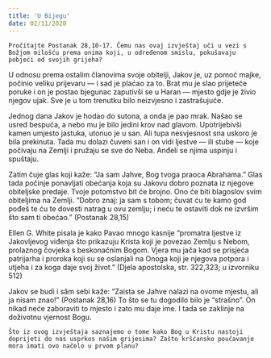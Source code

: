 ```yaml
---
title: 'U Bijegu'
date: 02/11/2020
---
```


`Pročitajte Postanak 28,10-17. Čemu nas ovaj izvještaj uči u vezi s Božjom milošću prema onima koji, u određenom smislu, pokušavaju pobjeći od svojih grijeha?`

U odnosu prema ostalim članovima svoje obitelji, Jakov je, uz pomoć majke, počinio veliku prijevaru — i sad je plaćao za to. Brat mu je slao prijeteće poruke i on je postao bjegunac zaputivši se u Haran — mjesto gdje je živio njegov ujak. Sve je u tom trenutku bilo neizvjesno i zastrašujuće.

Jednog dana Jakov je hodao do sutona, a onda je pao mrak. Našao se usred bespuća, a nebo mu je bilo jedini krov nad glavom. Upotrijebivši kamen umjesto jastuka, utonuo je u san. Ali tupa nesvjesnost sna uskoro je bila prekinuta. Tada mu dolazi čuveni san i on vidi ljestve — ili stube — koje počivaju na Zemlji i pružaju se sve do Neba. Anđeli se njima uspinju i spuštaju.

Zatim čuje glas koji kaže: “Ja sam Jahve, Bog tvoga praoca Abrahama.” Glas tada počinje ponavljati obećanja koja su Jakovu dobro poznata iz njegove obiteljske predaje. Tvoje potomstvo bit će brojno. Ono će biti blagoslov svim obiteljima na Zemlji. “Dobro znaj: ja sam s tobom; čuvat ću te kamo god pođeš te ću te dovesti natrag u ovu zemlju; i neću te ostaviti dok ne izvršim što sam ti obećao.” (Postanak 28,15)

Ellen G. White pisala je kako Pavao mnogo kasnije “promatra ljestve iz Jakovljevog viđenja što prikazuju Krista koji je povezao Zemlju s Nebom, prolaznog čovjeka s beskonačnim Bogom. Vjera mu jača kad se prisjeća patrijarha i proroka koji su se oslanjali na Onoga koji je njegova potpora i utjeha i za koga daje svoj život.” (Djela apostolska, str. 322,323; u izvorniku 512)

Jakov se budi i sâm sebi kaže: “Zaista se Jahve nalazi na ovome mjestu, ali ja nisam znao!” (Postanak 28,16) To što se tu dogodilo bilo je “strašno”. On nikad neće zaboraviti to mjesto i zato mu daje ime. I tada se zaklinje na doživotnu vjernost Bogu.

`Što iz ovog izvještaja saznajemo o tome kako Bog u Kristu nastoji doprijeti do nas usprkos našim grijesima? Zašto kršćansko poučavanje mora imati ovo načelo u prvom planu?`